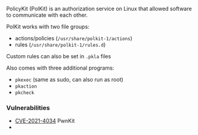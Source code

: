 
PolicyKit (PolKit) is an authorization service on Linux that allowed software to communicate with each other.

PolKit works with two file groups:
- actions/policies (`/usr/share/polkit-1/actions`)
- rules (`/usr/share/polkit-1/rules.d`)

Custom rules can also be set in `.pkla` files

Also comes with three additional programs:
- `pkexec` (same as sudo, can also run as root)
- `pkaction`
- `pkcheck`

### Vulnerabilities

- [CVE-2021-4034](https://cve.mitre.org/cgi-bin/cvename.cgi?name=CVE-2021-4034) PwnKit
- 